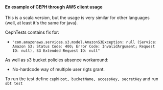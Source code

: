 #### En example of CEPH through AWS client usage 

This is a scala version, but the usage is very similar for other languages (well, at least it's the same for java).

CephTests contains fix for:

- ```"com.amazonaws.services.s3.model.AmazonS3Exception: null (Service: Amazon S3; Status Code: 400; Error Code: InvalidArgument; Request ID: null), S3 Extended Request ID: null"```

As well as s3 bucket policies absence workaround:

- No-hardcode way of multiple user rigts grant.

To run the test define ```cephHost, bucketName, accessKey, secretKey``` and run ```sbt test```
